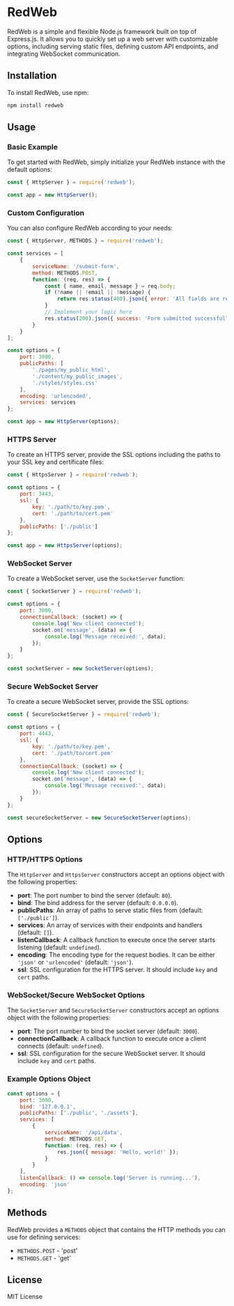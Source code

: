 # RedWeb

RedWeb is a simple and flexible Node.js framework built on top of Express.js. It allows you to quickly set up a web server with customizable options, including serving static files, defining custom API endpoints, and integrating WebSocket communication.

## Installation

To install RedWeb, use npm:

```bash
npm install redweb
```

## Usage

### Basic Example

To get started with RedWeb, simply initialize your RedWeb instance with the default options:

```javascript
const { HttpServer } = require('redweb');

const app = new HttpServer();
```

### Custom Configuration

You can also configure RedWeb according to your needs:

```javascript
const { HttpServer, METHODS } = require('redweb');

const services = [
    {
        serviceName: '/submit-form',
        method: METHODS.POST,
        function: (req, res) => {
            const { name, email, message } = req.body;
            if (!name || !email || !message) {
                return res.status(400).json({ error: 'All fields are required' });
            }
            // Implement your logic here
            res.status(200).json({ success: 'Form submitted successfully' });
        }
    }
];

const options = {
    port: 3000,
    publicPaths: [
        './pages/my_public_html',
        './content/my_public_images',
        './styles/styles.css'
    ],
    encoding: 'urlencoded',
    services: services
};

const app = new HttpServer(options);
```

### HTTPS Server

To create an HTTPS server, provide the SSL options including the paths to your SSL key and certificate files:

```javascript
const { HttpsServer } = require('redweb');

const options = {
    port: 3443,
    ssl: {
        key: './path/to/key.pem',
        cert: './path/to/cert.pem'
    },
    publicPaths: ['./public']
};

const app = new HttpsServer(options);
```

### WebSocket Server

To create a WebSocket server, use the `SocketServer` function:

```javascript
const { SocketServer } = require('redweb');

const options = {
    port: 3000,
    connectionCallback: (socket) => {
        console.log('New client connected');
        socket.on('message', (data) => {
            console.log('Message received:', data);
        });
    }
};

const socketServer = new SocketServer(options);
```

### Secure WebSocket Server

To create a secure WebSocket server, provide the SSL options:

```javascript
const { SecureSocketServer } = require('redweb');

const options = {
    port: 4443,
    ssl: {
        key: './path/to/key.pem',
        cert: './path/to/cert.pem'
    },
    connectionCallback: (socket) => {
        console.log('New client connected');
        socket.on('message', (data) => {
            console.log('Message received:', data);
        });
    }
};

const secureSocketServer = new SecureSocketServer(options);
```

## Options

### HTTP/HTTPS Options

The `HttpServer` and `HttpsServer` constructors accept an options object with the following properties:

- **port**: The port number to bind the server (default: `80`).
- **bind**: The bind address for the server (default: `0.0.0.0`).
- **publicPaths**: An array of paths to serve static files from (default: `['./public']`).
- **services**: An array of services with their endpoints and handlers (default: `[]`).
- **listenCallback**: A callback function to execute once the server starts listening (default: `undefined`).
- **encoding**: The encoding type for the request bodies. It can be either `'json'` or `'urlencoded'` (default: `'json'`).
- **ssl**: SSL configuration for the HTTPS server. It should include `key` and `cert` paths.

### WebSocket/Secure WebSocket Options

The `SocketServer` and `SecureSocketServer` constructors accept an options object with the following properties:

- **port**: The port number to bind the socket server (default: `3000`).
- **connectionCallback**: A callback function to execute once a client connects (default: `undefined`).
- **ssl**: SSL configuration for the secure WebSocket server. It should include `key` and `cert` paths.

### Example Options Object

```javascript
const options = {
    port: 3000,
    bind: '127.0.0.1',
    publicPaths: ['./public', './assets'],
    services: [
        {
            serviceName: '/api/data',
            method: METHODS.GET,
            function: (req, res) => {
                res.json({ message: 'Hello, world!' });
            }
        }
    ],
    listenCallback: () => console.log('Server is running...'),
    encoding: 'json'
};
```

## Methods

RedWeb provides a `METHODS` object that contains the HTTP methods you can use for defining services:

- `METHODS.POST` - 'post'
- `METHODS.GET` - 'get'

## License

MIT License